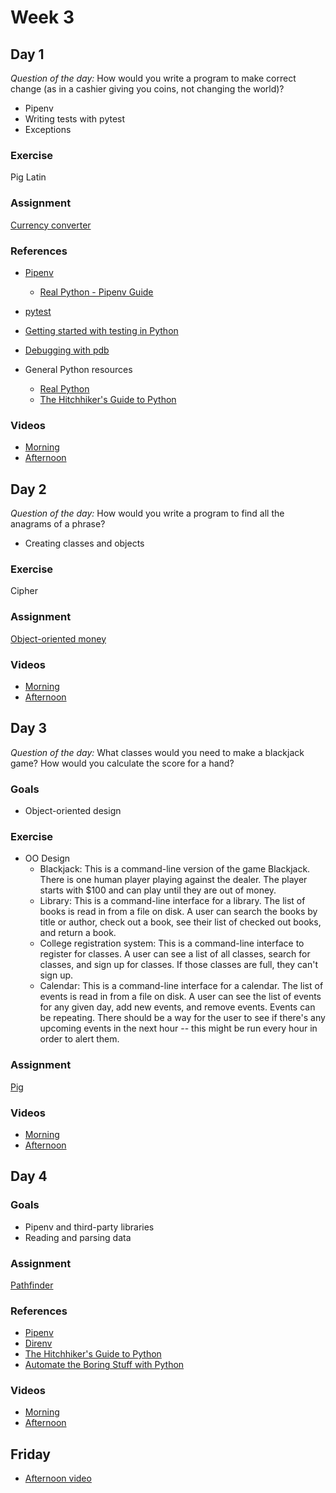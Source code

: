 # Week 3

## Day 1

_Question of the day:_ How would you write a program to make correct change (as in a cashier giving you coins, not changing the world)?

- Pipenv
- Writing tests with pytest
- Exceptions

### Exercise

Pig Latin

### Assignment

[Currency converter](https://classroom.github.com/a/t75xK2FX)

### References

- [Pipenv](https://pipenv.readthedocs.io/en/latest/)
  - [Real Python - Pipenv Guide](https://realpython.com/pipenv-guide/)
- [pytest](https://docs.pytest.org/en/latest/)
- [Getting started with testing in Python](https://realpython.com/python-testing/)
- [Debugging with pdb](https://realpython.com/python-debugging-pdb/)

- General Python resources
  - [Real Python](https://realpython.com/)
  - [The Hitchhiker's Guide to Python](https://docs.python-guide.org/)

### Videos

- [Morning](https://drive.google.com/file/d/1MDUbR_F3ZugMu0x6fgfMCJDiy3YH5lmR/view)
- [Afternoon](https://drive.google.com/file/d/1tnvlX2Z5TvkZKY_S3GCUlNe6TLhJx8cn/view)

## Day 2

_Question of the day:_ How would you write a program to find all the anagrams of a phrase?

- Creating classes and objects

### Exercise

Cipher

### Assignment

[Object-oriented money](https://classroom.github.com/a/JqltEwik)

### Videos

- [Morning](https://drive.google.com/file/d/1dEGCIHMIS_kUTLA7jh9wieZnYcpJoFjg/view)
- [Afternoon](https://drive.google.com/file/d/1vt_9AJWgeIaLXMkl_wxQ9EMqJadNCofW/view)

## Day 3

_Question of the day:_ What classes would you need to make a blackjack game? How would you calculate the score for a hand?

### Goals

- Object-oriented design

### Exercise

- OO Design
  - Blackjack: This is a command-line version of the game Blackjack. There is one human player playing against the dealer. The player starts with $100 and can play until they are out of money.
  - Library: This is a command-line interface for a library. The list of books is read in from a file on disk. A user can search the books by title or author, check out a book, see their list of checked out books, and return a book.
  - College registration system: This is a command-line interface to register for classes. A user can see a list of all classes, search for classes, and sign up for classes. If those classes are full, they can't sign up.
  - Calendar: This is a command-line interface for a calendar. The list of events is read in from a file on disk. A user can see the list of events for any given day, add new events, and remove events. Events can be repeating. There should be a way for the user to see if there's any upcoming events in the next hour -- this might be run every hour in order to alert them.

### Assignment

[Pig](https://classroom.github.com/a/C_-VURmB)

### Videos

- [Morning](https://drive.google.com/file/d/1mG9n-OEKoqaX84TrTkTcNoyr_b090JZv/view)
- [Afternoon](https://drive.google.com/file/d/1Mtj4WkO_3wrwzvRRKwmHjraHJ9v0LPZe/view)

## Day 4

### Goals

- Pipenv and third-party libraries
- Reading and parsing data

### Assignment

[Pathfinder](https://classroom.github.com/a/TAZmPpof)

### References

- [Pipenv](https://pipenv.readthedocs.io/en/latest/)
- [Direnv](https://direnv.net/)
- [The Hitchhiker's Guide to Python](https://docs.python-guide.org/)
- [Automate the Boring Stuff with Python](https://automatetheboringstuff.com/)

### Videos

- [Morning](https://drive.google.com/file/d/1k_zKzQnhVdP8CcRH7n7H_eVTqpuz1tJP/view)
- [Afternoon](https://drive.google.com/file/d/1oyXP19OXhouB1K-48VTEV56VMAy7SuFp/view)

## Friday

- [Afternoon video](https://drive.google.com/file/d/1wl-rH21OdnwWk2R2NHeHzSHvQ9s96t0K/view)
